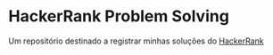# HackerRank Problem Solving

Um repositório destinado a registrar minhas soluções do [HackerRank](https://www.hackerrank.com/)
